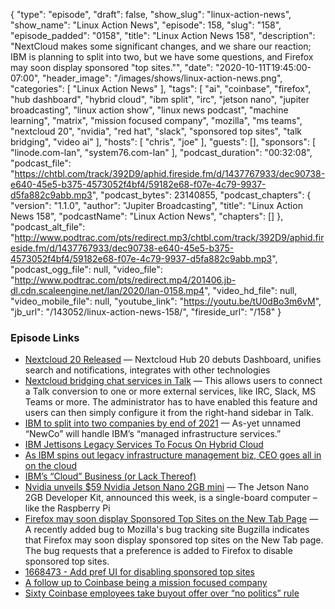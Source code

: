{
  "type": "episode",
  "draft": false,
  "show_slug": "linux-action-news",
  "show_name": "Linux Action News",
  "episode": 158,
  "slug": "158",
  "episode_padded": "0158",
  "title": "Linux Action News 158",
  "description": "NextCloud makes some significant changes, and we share our reaction; IBM is planning to split into two, but we have some questions, and Firefox may soon display sponsored \"top sites.\"",
  "date": "2020-10-11T19:45:00-07:00",
  "header_image": "/images/shows/linux-action-news.png",
  "categories": [
    "Linux Action News"
  ],
  "tags": [
    "ai",
    "coinbase",
    "firefox",
    "hub dashboard",
    "hybrid cloud",
    "ibm split",
    "irc",
    "jetson nano",
    "jupiter broadcasting",
    "linux action show",
    "linux news podcast",
    "machine learning",
    "matrix",
    "mission focused company",
    "mozilla",
    "ms teams",
    "nextcloud 20",
    "nvidia",
    "red hat",
    "slack",
    "sponsored top sites",
    "talk bridging",
    "video ai"
  ],
  "hosts": [
    "chris",
    "joe"
  ],
  "guests": [],
  "sponsors": [
    "linode.com-lan",
    "system76.com-lan"
  ],
  "podcast_duration": "00:32:08",
  "podcast_file": "https://chtbl.com/track/392D9/aphid.fireside.fm/d/1437767933/dec90738-e640-45e5-b375-4573052f4bf4/59182e68-f07e-4c79-9937-d5fa882c9abb.mp3",
  "podcast_bytes": 23140855,
  "podcast_chapters": {
    "version": "1.1.0",
    "author": "Jupiter Broadcasting",
    "title": "Linux Action News 158",
    "podcastName": "Linux Action News",
    "chapters": []
  },
  "podcast_alt_file": "http://www.podtrac.com/pts/redirect.mp3/chtbl.com/track/392D9/aphid.fireside.fm/d/1437767933/dec90738-e640-45e5-b375-4573052f4bf4/59182e68-f07e-4c79-9937-d5fa882c9abb.mp3",
  "podcast_ogg_file": null,
  "video_file": "http://www.podtrac.com/pts/redirect.mp4/201406.jb-dl.cdn.scaleengine.net/lan/2020/lan-0158.mp4",
  "video_hd_file": null,
  "video_mobile_file": null,
  "youtube_link": "https://youtu.be/tU0dBo3m6vM",
  "jb_url": "/143052/linux-action-news-158/",
  "fireside_url": "/158"
}


### Episode Links

  * [Nextcloud 20 Released](https://nextcloud.com/blog/nextcloud-hub-20-debuts-dashboard-unifies-search-and-notifications-integrates-with-other-technologies/ "Nextcloud 20 Released") — Nextcloud Hub 20 debuts Dashboard, unifies search and notifications, integrates with other technologies
  * [Nextcloud bridging chat services in Talk](https://cloud.nextcloud.com/s/FAw4NCg32xz4WAj "Nextcloud bridging chat services in Talk") — This allows users to connect a Talk conversion to one or more external services, like IRC, Slack, MS Teams or more. The administrator has to have enabled this feature and users can then simply configure it from the right-hand sidebar in Talk.
  * [IBM to split into two companies by end of 2021](https://arstechnica.com/information-technology/2020/10/ibm-to-split-into-two-companies-by-the-end-of-2021/ "IBM to split into two companies by end of 2021") — As-yet unnamed “NewCo” will handle IBM’s “managed infrastructure services.”
  * [IBM Jettisons Legacy Services To Focus On Hybrid Cloud](https://www.nextplatform.com/2020/10/08/ibm-jettisons-legacy-services-to-focus-on-hybrid-cloud/ "IBM Jettisons Legacy Services To Focus On Hybrid Cloud")
  * [As IBM spins out legacy infrastructure management biz, CEO goes all in on the cloud](https://techcrunch.com/2020/10/08/as-ibm-spins-out-legacy-infrastructure-management-biz-ceo-goes-all-in-on-the-cloud/ "As IBM spins out legacy infrastructure management biz, CEO goes all in on the cloud")
  * [IBM’s “Cloud” Business (or Lack Thereof)](https://www.platformonomics.com/2020/10/ibms-cloud-business-or-lack-thereof/ "IBM’s “Cloud” Business \(or Lack Thereof\)")
  * [Nvidia unveils $59 Nvidia Jetson Nano 2GB mini](https://www.theregister.com/2020/10/06/nvidia_gtc_roundup/ "Nvidia unveils $59 Nvidia Jetson Nano 2GB mini") — The Jetson Nano 2GB Developer Kit, announced this week, is a single-board computer – like the Raspberry Pi 
  * [Firefox may soon display Sponsored Top Sites on the New Tab Page](https://www.ghacks.net/2020/10/09/firefox-may-soon-display-sponsored-top-sites-on-the-new-tab-page/ "Firefox may soon display Sponsored Top Sites on the New Tab Page") — A recently added bug to Mozilla's bug tracking site Bugzilla indicates that Firefox may soon display sponsored top sites on the New Tab page. The bug requests that a preference is added to Firefox to disable sponsored top sites.
  * [1668473 - Add pref UI for disabling sponsored top sites](https://bugzilla.mozilla.org/show_bug.cgi?id=1668473 "1668473 - Add pref UI for disabling sponsored top sites")
  * [A follow up to Coinbase being a mission focused company](https://blog.coinbase.com/a-follow-up-to-coinbase-as-a-mission-focused-company-6e7545e9aea2 "A follow up to Coinbase being a mission focused company")
  * [Sixty Coinbase employees take buyout offer over “no politics” rule](https://arstechnica.com/cars/2020/10/sixty-coinbase-employees-take-buyout-offer-over-no-politics-rule/ "Sixty Coinbase employees take buyout offer over “no politics” rule")


